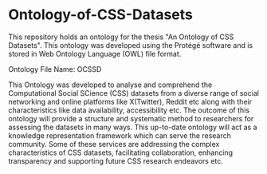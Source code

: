 # Ontology-of-CSS-Datasets
This repository holds an ontology for the thesis "An Ontology of CSS Datasets". This ontology was developed using the Protégé software and is stored in Web Ontology Language (OWL) file format. 

Ontology File Name: OCSSD

This Ontology was developed to analyse and comprehend the Computational Social SCience (CSS) datasets from a diverse range of social networking and online platforms like X(Twitter), Reddit etc along with their characteristics like data availability, accessibility etc. The outcome of this ontology will provide a structure and systematic method to researchers for assessing the datasets in many ways. This up-to-date ontology will act as a knowledge representation framework which can serve the research community. Some of these services are addressing the complex characteristics of CSS datasets, facilitating collaboration, enhancing transparency and supporting future CSS research endeavors etc.
